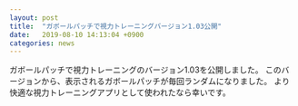 ```yaml
---
layout: post
title:  "ガボールパッチで視力トレーニングバージョン1.03公開"
date:   2019-08-10 14:13:04 +0900
categories: news
---
```


ガボールパッチで視力トレーニングのバージョン1.03を公開しました。
このバージョンから、表示されるガボールパッチが毎回ランダムになりました。
より快適な視力トレーニングアプリとして使われたなら幸いです。